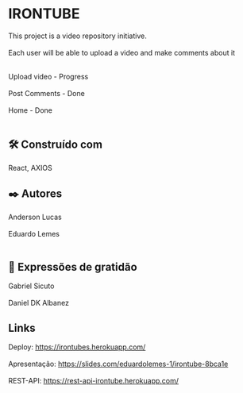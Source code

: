 # IRONTUBE 
This project is a video repository initiative.<br></br>
Each user will be able to upload a video and make comments about it<br></br>

Upload video - Progress<br></br>
Post Comments - Done<br></br>
Home - Done
<br></br>

## 🛠️ Construído com
React, AXIOS

## ✒️ Autores
Anderson Lucas <br></br>
Eduardo Lemes<br></br>

## 🎁 Expressões de gratidão
Gabriel Sicuto<br></br>
Daniel DK Albanez

## Links
Deploy: https://irontubes.herokuapp.com/<br></br>
Apresentação: https://slides.com/eduardolemes-1/irontube-8bca1e<br></br>
REST-API: https://rest-api-irontube.herokuapp.com/
